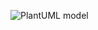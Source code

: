 ![PlantUML model](http://www.plantuml.com/plantuml/png/ZLB1YXin3BtdAqoEXHnwxQ5isHvwAClIqWzGR6KZOik396SRblvxCnWnJfgocOjvpq-Zzomzg85OAtcb1-8914hOGZoyI6sS7ckk4hvLUoO-h5RX_C5MJI1QY1bKmoz5UJjVz6-p8r5xWe8BbU6QQOfooKoW-bebBOpKtE__zBQzsvTKY6asO5K2_ZRav1x-LVz4ELB4Pwb7IdXRFyWVCo7RUweVOCGlmJDlD5P11x6MWcp_jTAhF9w75uheWA7SoEqHpkUEChuD_IRWaqD8IL3LuRIlZ4-jR56SIgXHQ3Agx1JfTuh8Ykd6Un-1CcmfavsMoALoWfCZQwW3VCN45uJjcunu9pGW1MiouiQEBfny1SF5GPUu6TixE278CB4noJHLOfkdi_p6Q7di-VGLM7zSXyqch3-inxfFuNFOWmQOfJxH-xNB8dhDV5nDzewwtgkluTto-Vakn3Dpd_ahXqEDDvprKrTvqRWuTyLzG4wjvBy0)
